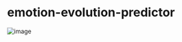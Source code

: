 # emotion-evolution-predictor
![image](https://github.com/user-attachments/assets/724f2791-4982-41d0-8181-e43f1fd15763)
